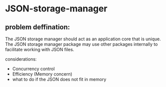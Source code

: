 # JSON-storage-manager

## problem deffination:

The JSON storage manager should act as an application core that is unique. The JSON storage manager package may use other packages internally to facilitate working with JSON files.

considerations:
* Concurrency control
* Efficiency (Memory concern)
* what to do if the JSON does not fit in memory

